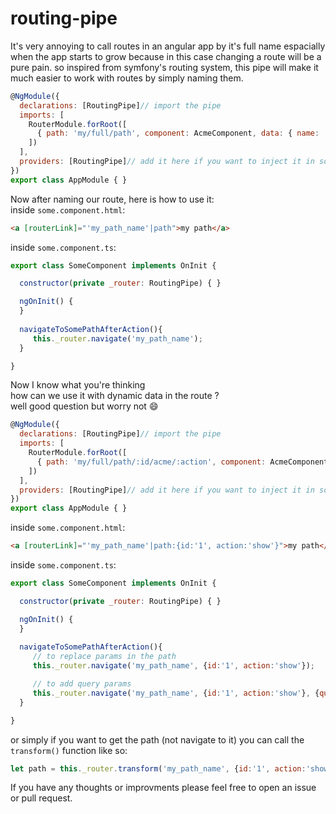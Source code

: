 # routing-pipe
It's very annoying to call routes in an angular app by it's full name espacially when the app starts to grow because in this case changing a route will be a pure pain.
so inspired from symfony's routing system, this pipe will make it much easier to work with routes by simply naming them.

```javascript
@NgModule({
  declarations: [RoutingPipe]// import the pipe
  imports: [
    RouterModule.forRoot([
      { path: 'my/full/path', component: AcmeComponent, data: { name: 'my_path_name'}},// just add the "name" attribut within the data object of the route
    ])
  ],
  providers: [RoutingPipe]// add it here if you want to inject it in some components
})
export class AppModule { }
```

Now after naming our route, here is how to use it:<br>
inside `some.component.html`:
```html
<a [routerLink]="'my_path_name'|path">my path</a>
```
inside `some.component.ts`:
```javascript
export class SomeComponent implements OnInit {

  constructor(private _router: RoutingPipe) { }

  ngOnInit() {
  }
  
  navigateToSomePathAfterAction(){
     this._router.navigate('my_path_name');
  }

}
```
Now I know what you're thinking<br>
how can we use it with dynamic data in the route ?<br>
well good question but worry not :smile:<br>

```javascript
@NgModule({
  declarations: [RoutingPipe]// import the pipe
  imports: [
    RouterModule.forRoot([
      { path: 'my/full/path/:id/acme/:action', component: AcmeComponent, data: { name: 'my_path_name'}},// just add the "name" attribut within the data object of the route
    ])
  ],
  providers: [RoutingPipe]// add it here if you want to inject it in some components
})
export class AppModule { }
```

inside `some.component.html`:
```html
<a [routerLink]="'my_path_name'|path:{id:'1', action:'show'}">my path</a>
```
inside `some.component.ts`:
```javascript
export class SomeComponent implements OnInit {

  constructor(private _router: RoutingPipe) { }

  ngOnInit() {
  }
  
  navigateToSomePathAfterAction(){
     // to replace params in the path
     this._router.navigate('my_path_name', {id:'1', action:'show'});

     // to add query params
     this._router.navigate('my_path_name', {id:'1', action:'show'}, {queryParams: {key: 'value'}});
  }

}
```

or simply if you want to get the path (not navigate to it) you can call the `transform()` function like so:
```javascript
let path = this._router.transform('my_path_name', {id:'1', action:'show'});
```

If you have any thoughts or improvments please feel free to open an issue or pull request.
